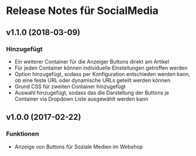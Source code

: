 # Release Notes für SocialMedia

## v1.1.0 (2018-03-09)

### Hinzugefügt
- Ein weiterer Container für die Anzeiger Buttons direkt am Artikel
- Für jeden Container können individuelle Einstellungen getroffen werden
- Option hinzugefügt, sodass per Konfiguration entschieden werden kann, ob eine feste URL oder dynamische URLs geteilt werden können
- Grund CSS für zweiten Container hinzugefügt
- Auswahl hinzugefügt, sodass das die Darstellung der Buttons je Container via Dropdown Liste ausgewählt werden kann

## v1.0.0 (2017-02-22)

### Funktionen

- Anzeige von Buttons für Soziale Medien im Webshop
